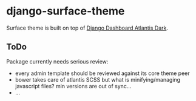 # django-surface-theme

Surface theme is built on top of [Django Dashboard Atlantis Dark](https://appseed.us/admin-dashboards/django-dashboard-atlantis-dark).

## ToDo

Package currently needs serious review:

* every admin template should be reviewed against its core theme peer
* bower takes care of atlantis SCSS but what is minifying/managing javascript files? min versions are out of sync...
* ...
